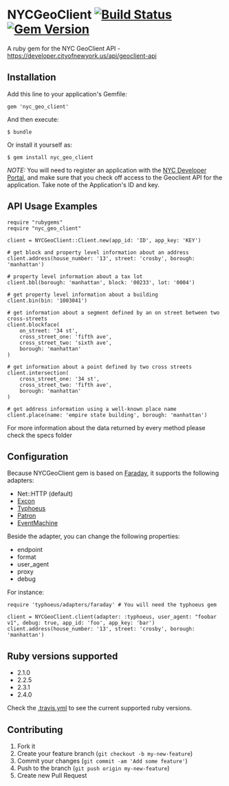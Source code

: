 # NYCGeoClient [![Build Status](https://travis-ci.org/edgar/NYCGeoClient.png?branch=master)](https://travis-ci.org/edgar/NYCGeoClient) [![Gem Version](https://badge.fury.io/rb/nyc_geo_client.svg)](http://badge.fury.io/rb/nyc_geo_client)
A ruby gem for the NYC GeoClient API - https://developer.cityofnewyork.us/api/geoclient-api

## Installation

Add this line to your application's Gemfile:

    gem 'nyc_geo_client'

And then execute:

    $ bundle

Or install it yourself as:

    $ gem install nyc_geo_client


*NOTE:* You will need to register an application with the [NYC Developer Portal](https://developer.cityofnewyork.us/), and make sure that you check off access to the Geoclient API for the application. Take note of the Application's ID and key.

## API Usage Examples

    require "rubygems"
    require "nyc_geo_client"

    client = NYCGeoClient::Client.new(app_id: 'ID', app_key: 'KEY')

    # get block and property level information about an address
    client.address(house_number: '13', street: 'crosby', borough: 'manhattan')

    # property level information about a tax lot
    client.bbl(borough: 'manhattan', block: '00233', lot: '0004')

    # get property level information about a building
    client.bin(bin: '1003041')

    # get information about a segment defined by an on street between two cross-streets
    client.blockface(
        on_street: '34 st',
        cross_street_one: 'fifth ave',
        cross_street_two: 'sixth ave',
        borough: 'manhattan'
    )

    # get information about a point defined by two cross streets
    client.intersection(
        cross_street_one: '34 st',
        cross_street_two: 'fifth ave',
        borough: 'manhattan'
    )

    # get address information using a well-known place name
    client.place(name: 'empire state building', borough: 'manhattan')


For more information about the data returned by every method please check the specs folder

## Configuration

Because NYCGeoClient gem is based on [Faraday](https://github.com/lostisland/faraday), it supports the following adapters:

* Net::HTTP (default)
* [Excon](https://github.com/geemus/excon)
* [Typhoeus](https://github.com/typhoeus/typhoeus)
* [Patron](http://toland.github.com/patron/)
* [EventMachine](https://github.com/igrigorik/em-http-request)

Beside the adapter, you can change the following properties:

* endpoint
* format
* user_agent
* proxy
* debug

For instance:

    require 'typhoeus/adapters/faraday' # You will need the typhoeus gem

    client = NYCGeoClient.client(adapter: :typhoeus, user_agent: "foobar v1", debug: true, app_id: 'foo', app_key: 'bar')
    client.address(house_number: '13', street: 'crosby', borough: 'manhattan')

## Ruby versions supported

* 2.1.0
* 2.2.5
* 2.3.1
* 2.4.0

Check the [.travis.yml](.travis.yml) to see the current supported ruby versions.

## Contributing

1. Fork it
2. Create your feature branch (`git checkout -b my-new-feature`)
3. Commit your changes (`git commit -am 'Add some feature'`)
4. Push to the branch (`git push origin my-new-feature`)
5. Create new Pull Request
